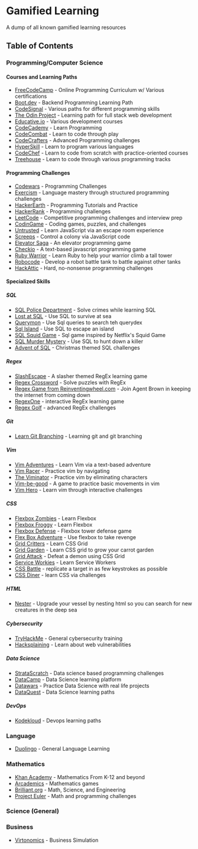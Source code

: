 # Gamified Learning
A dump of all known gamified learning resources

## Table of Contents

### Programming/Computer Science
#### Courses and Learning Paths
  - [FreeCodeCamp](https://www.freecodecamp.org/) - Online Programming Curriculum w/ Various certifications
  - [Boot.dev](https://www.boot.dev/) - Backend Programming Learning Path
  - [CodeSignal](https://learn.codesignal.com/course-paths/) - Various paths for different programming skills
  - [The Odin Project](https://www.theodinproject.com/) - Learning path for full stack web development
  - [Educative.io](https://www.educative.io/) - Various development courses
  - [CodeCademy](https://www.codecademy.com/) - Learn Programming
  - [CodeCombat](https://codecombat.com/) - Learn to code through play
  - [CodeCrafters](https://codecrafters.io/) - Advanced Programming challenges
  - [HyperSkill](https://hyperskill.org/) - Learn to program various languages
  - [CodeChef](https://www.codechef.com/) - Learn to code from scratch with practice-oriented courses
  - [Treehouse](https://teamtreehouse.com/) - Learn to code through various programming tracks

#### Programming Challenges
  - [Codewars](https://www.codewars.com/) - Programming Challenges
  - [Exercism](https://exercism.org/) - Language mastery through structured programming challenges
  - [HackerEarth](https://www.hackerearth.com/) - Programming Tutorials and Practice
  - [HackerRank](https://www.hackerrank.com/) - Programming challenges
  - [LeetCode](https://leetcode.com/) - Competitive programming challenges and interview prep
  - [CodinGame](https://www.codingame.com) - Coding games, puzzles, and challenges
  - [Untrusted](https://untrustedgame.com/) - Learn JavaScript via an escape room experience
  - [Screeps](https://screeps.com/) - Control a colony via JavaScript code
  - [Elevator Saga](https://play.elevatorsaga.com/) - An elevator programming game
  - [Checkio](https://js.checkio.org/) - A text-based javascript programming game
  - [Ruby Warrior](https://github.com/ryanb/ruby-warrior) - Learn Ruby to help your warrior climb a tall tower
  - [Robocode](https://robocode.sourceforge.io/) - Develop a robot battle tank to battle against other tanks
  - [HackAttic](https://hackattic.com/) - Hard, no-nonsense programming challenges

#### Specialized Skills

##### SQL
- [SQL Police Department](https://sqlpd.com/) - Solve crimes while learning SQL
- [Lost at SQL](https://lost-at-sql.therobinlord.com/) - Use SQL to survive at sea
- [Querymon](https://codepip.com/games/querymon/) - Use Sql queries to search teh querydex
- [Sql Island](https://sql-island.informatik.uni-kl.de/) - Use SQL to escape an island
- [SQL Squid Game](https://datalemur.com/sql-game) - Sql game inspired by Netflix's Squid Game
- [SQL Murder Mystery](https://mystery.knightlab.com/) - Use SQL to hunt down a killer
- [Advent of SQL](https://adventofsql.com/) - Christmas themed SQL challenges

##### Regex
- [SlashEscape](https://www.therobinlord.com/projects/slash-escape) - A slasher themed RegEx learning game
- [Regex Crossword](https://regexcrossword.com/) - Solve puzzles with RegEx
- [Regex Game from Reinventingwheel.com](https://www.reinventingwheel.com/regex-post-intro) - Join Agent Brown in keeping the internet from coming down
- [RegexOne](https://regexone.com/) - interactive RegEx learning game
- [Regex Golf](https://alf.nu/RegexGolf) - advanced RegEx challenges

##### Git
- [Learn Git Branching](https://learngitbranching.js.org/) - Learning git and git branching

##### Vim
- [Vim Adventures](https://vim-adventures.com/) - Learn Vim via a text-based adventure
- [Vim Racer](https://vim-racer.com/) - Practice vim by navigating
- [The Viminator](https://www.theviminator.com/) - Practice vim by eliminating characters
- [Vim-be-good](https://github.com/ThePrimeagen/vim-be-good) - A game to practice basic movements in vim
- [Vim Hero](https://www.vim-hero.com/) - Learn vim through interactive challenges

##### CSS
- [Flexbox Zombies](https://mastery.games/post/flexboxzombies2/) - Learn Flexbox
- [Flexbox Froggy](https://flexboxfroggy.com/) - Learn Flexbox
- [Flexbox Defense](http://www.flexboxdefense.com/) - Flexbox tower defense game
- [Flex Box Adventure](https://codingfantasy.com/games/flexboxadventure) - Use flexbox to take revenge
- [Grid Critters](https://mastery.games/gridcritters/) - Learn CSS Grid
- [Grid Garden](https://cssgridgarden.com/) - Learn CSS grid to grow your carrot garden
- [Grid Attack](https://codingfantasy.com/games/css-grid-attack) - Defeat a demon using CSS Grid
- [Service Workies](https://mastery.games/serviceworkies/) - Learn Service Workers
- [CSS Battle](https://cssbattle.dev/) - replicate a target in as few keystrokes as possible
- [CSS Diner](https://flukeout.github.io/) - learn CSS via challenges

##### HTML
- [Nester](https://codepip.com/games/nester/) - Upgrade your vessel by nesting html so you can search for new creatures in the deep sea

##### Cybersecurity
- [TryHackMe](https://tryhackme.com/) - General cybersecurity training
- [Hacksplaining](https://www.hacksplaining.com/) - Learn about web vulnerabilities

##### Data Science
- [StrataScratch](https://www.stratascratch.com/) - Data science based programming challenges
- [DataCamp](https://www.datacamp.com/) - Data Science learning platform
- [Datawars](https://www.datawars.io) - Practice Data Science with real life projects
- [DataQuest](https://www.dataquest.io/) - Data Science learning paths

##### DevOps
- [Kodekloud](https://kodekloud.com/) - Devops learning paths

### Language
- [Duolingo](https://www.duolingo.com/) - General Language Learning

### Mathematics
- [Khan Academy](https://www.khanacademy.org/) - Mathematics From K-12 and beyond
- [Arcademics](https://www.arcademics.com/) - Mathematics games
- [Brilliant.org](https://brilliant.org/) - Math, Science, and Engineering
- [Project Euler](https://projecteuler.net/) - Math and programming challenges

### Science (General)

### Business
- [Virtonomics](https://virtonomics.com/) - Business Simulation
